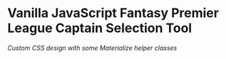 # Vanilla JavaScript Fantasy Premier League Captain Selection Tool
*Custom CSS design with some Materialize helper classes*
